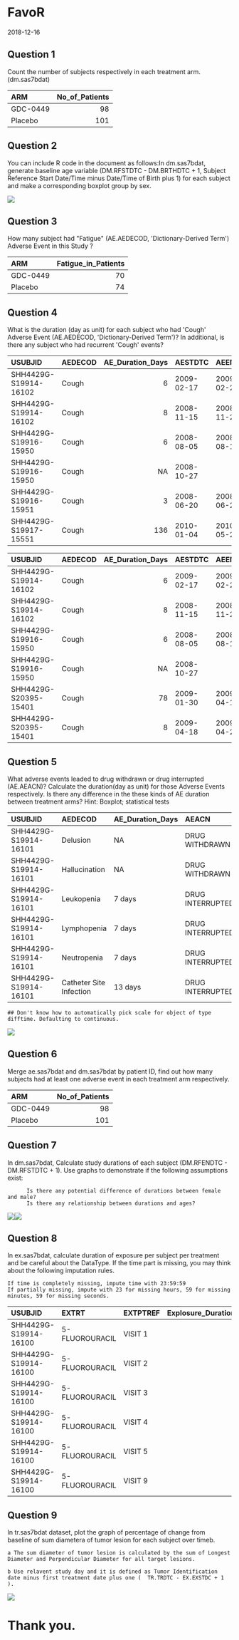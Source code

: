FavoR
================
2018-12-16

Question 1
----------

Count the number of subjects respectively in each treatment arm.(dm.sas7bdat)

| ARM      |  No\_of\_Patients|
|:---------|-----------------:|
| GDC-0449 |                98|
| Placebo  |               101|

Question 2
----------

You can include R code in the document as follows:In dm.sas7bdat, generate baseline age variable (DM.RFSTDTC - DM.BRTHDTC + 1, Subject Reference Start Date/Time minus Date/Time of Birth plus 1) for each subject and make a corresponding boxplot group by sex.

![](Favor_files/figure-markdown_github/summary-1.png)

Question 3
----------

How many subject had "Fatigue" (AE.AEDECOD, 'Dictionary-Derived Term') Adverse Event in this Study ?

| ARM      |  Fatigue\_in\_Patients|
|:---------|----------------------:|
| GDC-0449 |                     70|
| Placebo  |                     74|

Question 4
----------

What is the duration (day as unit) for each subject who had 'Cough' Adverse Event (AE.AEDECOD, 'Dictionary-Derived Term')? In additional, is there any subject who had recurrent 'Cough' events?

| USUBJID               | AEDECOD |  AE\_Duration\_Days| AESTDTC    | AEENDTC    |
|:----------------------|:--------|-------------------:|:-----------|:-----------|
| SHH4429G-S19914-16102 | Cough   |                   6| 2009-02-17 | 2009-02-23 |
| SHH4429G-S19914-16102 | Cough   |                   8| 2008-11-15 | 2008-11-23 |
| SHH4429G-S19916-15950 | Cough   |                   6| 2008-08-05 | 2008-08-11 |
| SHH4429G-S19916-15950 | Cough   |                  NA| 2008-10-27 |            |
| SHH4429G-S19916-15951 | Cough   |                   3| 2008-06-20 | 2008-06-23 |
| SHH4429G-S19917-15551 | Cough   |                 136| 2010-01-04 | 2010-05-20 |

| USUBJID               | AEDECOD |  AE\_Duration\_Days| AESTDTC    | AEENDTC    |
|:----------------------|:--------|-------------------:|:-----------|:-----------|
| SHH4429G-S19914-16102 | Cough   |                   6| 2009-02-17 | 2009-02-23 |
| SHH4429G-S19914-16102 | Cough   |                   8| 2008-11-15 | 2008-11-23 |
| SHH4429G-S19916-15950 | Cough   |                   6| 2008-08-05 | 2008-08-11 |
| SHH4429G-S19916-15950 | Cough   |                  NA| 2008-10-27 |            |
| SHH4429G-S20395-15401 | Cough   |                  78| 2009-01-30 | 2009-04-18 |
| SHH4429G-S20395-15401 | Cough   |                   8| 2009-04-18 | 2009-04-26 |

Question 5
----------

What adverse events leaded to drug withdrawn or drug interrupted (AE.AEACN)? Calculate the duration(day as unit) for those Adverse Events respectively. Is there any difference in the these kinds of AE duration between treatment arms? Hint: Boxplot; statistical tests

| USUBJID               | AEDECOD                 | AE\_Duration\_Days | AEACN            | ARM     |
|:----------------------|:------------------------|:-------------------|:-----------------|:--------|
| SHH4429G-S19914-16101 | Delusion                | NA                 | DRUG WITHDRAWN   | Placebo |
| SHH4429G-S19914-16101 | Hallucination           | NA                 | DRUG WITHDRAWN   | Placebo |
| SHH4429G-S19914-16101 | Leukopenia              | 7 days             | DRUG INTERRUPTED | Placebo |
| SHH4429G-S19914-16101 | Lymphopenia             | 7 days             | DRUG INTERRUPTED | Placebo |
| SHH4429G-S19914-16101 | Neutropenia             | 7 days             | DRUG INTERRUPTED | Placebo |
| SHH4429G-S19914-16101 | Catheter Site Infection | 13 days            | DRUG INTERRUPTED | Placebo |

    ## Don't know how to automatically pick scale for object of type difftime. Defaulting to continuous.

![](Favor_files/figure-markdown_github/AE_discontinue_ARM-1.png)

Question 6
----------

Merge ae.sas7bdat and dm.sas7bdat by patient ID, find out how many subjects had at least one adverse event in each treatment arm respectively.

| ARM      |  No\_of\_Patients|
|:---------|-----------------:|
| GDC-0449 |                98|
| Placebo  |               101|

Question 7
----------

In dm.sas7bdat, Calculate study durations of each subject (DM.RFENDTC - DM.RFSTDTC + 1). Use graphs to demonstrate if the following assumptions exist:

          Is there any potential difference of durations between female and male?
          Is there any relationship between durations and ages?

![](Favor_files/figure-markdown_github/dm_duration-1.png)![](Favor_files/figure-markdown_github/dm_duration-2.png)

Question 8
----------

In ex.sas7bdat, calculate duration of exposure per subject per treatment and be careful about the DataType. If the time part is missing, you may think about the following imputation rules.

    If time is completely missing, impute time with 23:59:59
    If partially missing, impute with 23 for missing hours, 59 for missing minutes, 59 for missing seconds.

| USUBJID               | EXTRT          | EXTPTREF |  Explosure\_Duration\_Hours|
|:----------------------|:---------------|:---------|---------------------------:|
| SHH4429G-S19914-16100 | 5-FLUOROURACIL | VISIT 1  |                       23.85|
| SHH4429G-S19914-16100 | 5-FLUOROURACIL | VISIT 2  |                       46.50|
| SHH4429G-S19914-16100 | 5-FLUOROURACIL | VISIT 3  |                       23.92|
| SHH4429G-S19914-16100 | 5-FLUOROURACIL | VISIT 4  |                       48.00|
| SHH4429G-S19914-16100 | 5-FLUOROURACIL | VISIT 5  |                       46.17|
| SHH4429G-S19914-16100 | 5-FLUOROURACIL | VISIT 9  |                       45.67|

Question 9
----------

In tr.sas7bdat dataset, plot the graph of percentage of change from baseline of sum diametera of tumor lesion for each subject over timeb.

    a The sum diameter of tumor lesion is calculated by the sum of Longest Diameter and Perpendicular Diameter for all target lesions.

    b Use relavent study day and it is defined as Tumor Identification date minus first treatment date plus one (  TR.TRDTC - EX.EXSTDC + 1 ).

![](Favor_files/figure-markdown_github/tr_change-1.png)

Thank you.
==========
